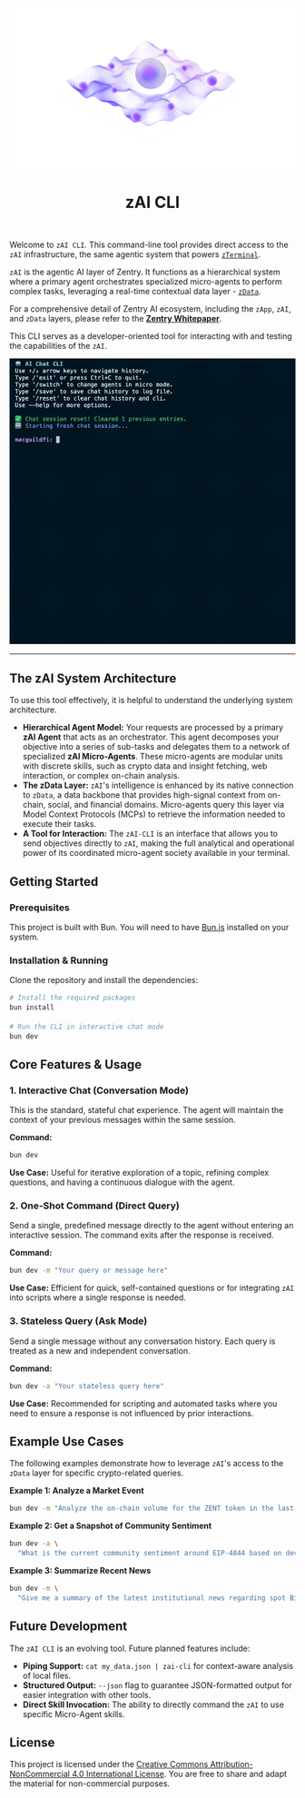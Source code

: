 <div align="center">
  <img src="./docs/zai-t.png" alt="zAI" width="800"/>
  <h1>zAI CLI</h1>
  <br/>
</div>

Welcome to `zAI CLI`. This command-line tool provides direct access to the `zAI` infrastructure, the same agentic system that powers [`zTerminal`](https://terminal.zentry.com).

`zAI` is the agentic AI layer of Zentry. It functions as a hierarchical system where a primary agent orchestrates specialized micro-agents to perform complex tasks, leveraging a real-time contextual data layer - [`zData`](https://data.zentry.com).

For a comprehensive detail of Zentry AI ecosystem, including the `zApp`, `zAI`, and `zData` layers, please refer to the **[Zentry Whitepaper](http://www.zentry.com/whitepaper)**.

This CLI serves as a developer-oriented tool for interacting with and testing the capabilities of the `zAI`.

<img src="./docs/showcase-1.gif" />

---

## The zAI System Architecture

To use this tool effectively, it is helpful to understand the underlying system architecture.

*   **Hierarchical Agent Model:** Your requests are processed by a primary **zAI Agent** that acts as an orchestrator. This agent decomposes your objective into a series of sub-tasks and delegates them to a network of specialized **zAI Micro-Agents**. These micro-agents are modular units with discrete skills, such as crypto data and insight fetching, web interaction, or complex on-chain analysis.
*   **The zData Layer:** `zAI`'s intelligence is enhanced by its native connection to `zData`, a data backbone that provides high-signal context from on-chain, social, and financial domains. Micro-agents query this layer via Model Context Protocols (MCPs) to retrieve the information needed to execute their tasks.
*   **A Tool for Interaction:** The `zAI-CLI` is an interface that allows you to send objectives directly to `zAI`, making the full analytical and operational power of its coordinated micro-agent society available in your terminal.

## Getting Started

### Prerequisites

This project is built with Bun. You will need to have [Bun.js](https://bun.sh/) installed on your system.

### Installation & Running

Clone the repository and install the dependencies:

```bash
# Install the required packages
bun install

# Run the CLI in interactive chat mode
bun dev
```

## Core Features & Usage

### 1. Interactive Chat (Conversation Mode)

This is the standard, stateful chat experience. The agent will maintain the context of your previous messages within the same session.

**Command:**

```bash
bun dev
```

**Use Case:** Useful for iterative exploration of a topic, refining complex questions, and having a continuous dialogue with the agent.

### 2. One-Shot Command (Direct Query)

Send a single, predefined message directly to the agent without entering an interactive session. The command exits after the response is received.

**Command:**

```bash
bun dev -m "Your query or message here"
```

**Use Case:** Efficient for quick, self-contained questions or for integrating `zAI` into scripts where a single response is needed.

### 3. Stateless Query (Ask Mode)

Send a single message without any conversation history. Each query is treated as a new and independent conversation.

**Command:**

```bash
bun dev -a "Your stateless query here"
```

**Use Case:** Recommended for scripting and automated tasks where you need to ensure a response is not influenced by prior interactions.

## Example Use Cases

The following examples demonstrate how to leverage `zAI`'s access to the `zData` layer for specific crypto-related queries.

**Example 1: Analyze a Market Event**

```bash
bun dev -m "Analyze the on-chain volume for the ZENT token in the last 24 hours and correlate it with any significant mentions on X."
```

**Example 2: Get a Snapshot of Community Sentiment**

```bash
bun dev -a \
  "What is the current community sentiment around EIP-4844 based on developer forums and crypto Twitter?"
```

**Example 3: Summarize Recent News**

```bash
bun dev -m \
  "Give me a summary of the latest institutional news regarding spot Bitcoin ETF applications from the past week."
```

## Future Development

The `zAI CLI` is an evolving tool. Future planned features include:
-   **Piping Support:** `cat my_data.json | zai-cli` for context-aware analysis of local files.
-   **Structured Output:** `--json` flag to guarantee JSON-formatted output for easier integration with other tools.
-   **Direct Skill Invocation:** The ability to directly command the `zAI` to use specific Micro-Agent skills.

## License

This project is licensed under the [Creative Commons Attribution-NonCommercial 4.0 International License](https://creativecommons.org/licenses/by-nc/4.0/). You are free to share and adapt the material for non-commercial purposes.
